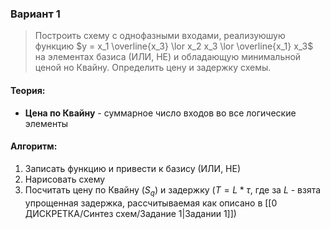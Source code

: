 ### Вариант 1
> Построить схему с однофазными входами, реализуюшую функцию $y = x_1 \overline{x_3} \lor x_2 x_3 \lor \overline{x_1} x_3$ на элементах базиса (ИЛИ, НЕ) и обладающую минимальной ценой но Квайну. Определить цену и задержку схемы.
#### Теория:
- **Цена по Квайну** - суммарное число входов во все логические элементы
#### Алгоритм:
1. Записать функцию и привести к базису (ИЛИ, НЕ)
2. Нарисовать схему
3. Посчитать цену по Квайну ($S_q$) и задержку ($T = L*\tau$, где за $L$ - взята упрощенная задержка, рассчитываемая как описано в [[0 ДИСКРЕТКА/Синтез схем/Задание 1|Задании 1]])
